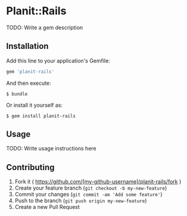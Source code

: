 # Planit::Rails

TODO: Write a gem description

## Installation

Add this line to your application's Gemfile:

```ruby
gem 'planit-rails'
```

And then execute:

    $ bundle

Or install it yourself as:

    $ gem install planit-rails

## Usage

TODO: Write usage instructions here

## Contributing

1. Fork it ( https://github.com/[my-github-username]/planit-rails/fork )
2. Create your feature branch (`git checkout -b my-new-feature`)
3. Commit your changes (`git commit -am 'Add some feature'`)
4. Push to the branch (`git push origin my-new-feature`)
5. Create a new Pull Request
